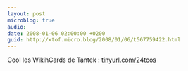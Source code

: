 ```yaml
---
layout: post
microblog: true
audio: 
date: 2008-01-06 02:00:00 +0200
guid: http://xtof.micro.blog/2008/01/06/t567759422.html
---
```

Cool les WikihCards de Tantek : [tinyurl.com/24tcos](http://tinyurl.com/24tcos)
